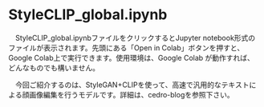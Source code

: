 # StyleCLIP_global.ipynb
　StyleCLIP_global.ipynbファイルをクリックするとJupyter notebook形式のファイルが表示されます。先頭にある「Open in Colab」ボタンを押すと、Google Colab上で実行できます。使用環境は、Google Colab が動作すれば、どんなものでも構いません。

　今回ご紹介するのは、StyleGAN+CLIPを使って、高速で汎用的なテキストによる顔画像編集を行うモデルです。詳細は、cedro-blogを参照下さい。
